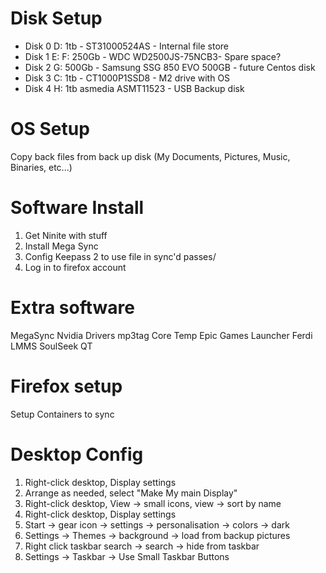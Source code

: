 # Disk Setup

* Disk 0 D: 1tb - ST31000524AS - Internal file store
* Disk 1 E: F: 250Gb - WDC WD2500JS-75NCB3- Spare space?
* Disk 2 G: 500Gb - Samsung SSG 850 EVO 500GB - future Centos disk
* Disk 3 C: 1tb - CT1000P1SSD8 - M2 drive with OS
* Disk 4 H: 1tb asmedia ASMT11523 - USB Backup disk

# OS Setup

Copy back files from back up disk (My Documents, Pictures, Music, Binaries, etc...)

# Software Install

1. Get Ninite with stuff
2. Install Mega Sync
3. Config Keepass 2 to use file in sync'd passes/
4. Log in to firefox account

# Extra software
MegaSync
Nvidia Drivers
mp3tag
Core Temp
Epic Games Launcher
Ferdi
LMMS
SoulSeek QT

# Firefox setup
Setup Containers to sync

# Desktop Config

1. Right-click desktop, Display settings
2. Arrange as needed, select "Make My main Display"
3. Right-click desktop, View -> small icons, view -> sort by name
4. Right-click desktop, Display settings
5. Start -> gear icon -> settings -> personalisation -> colors -> dark
6. Settings -> Themes -> background -> load from backup pictures
7. Right click taskbar search -> search -> hide from taskbar
8. Settings -> Taskbar -> Use Small Taskbar Buttons
#
